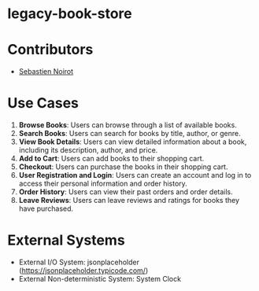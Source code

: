# legacy-book-store

# Contributors
* [Sebastien Noirot](https://github.com/seb-noirot) 

# Use Cases
1. **Browse Books**: Users can browse through a list of available books.
2. **Search Books**: Users can search for books by title, author, or genre.
3. **View Book Details**: Users can view detailed information about a book, including its description, author, and price.
4. **Add to Cart**: Users can add books to their shopping cart.
5. **Checkout**: Users can purchase the books in their shopping cart.
6. **User Registration and Login**: Users can create an account and log in to access their personal information and order history.
7. **Order History**: Users can view their past orders and order details.
8. **Leave Reviews**: Users can leave reviews and ratings for books they have purchased.

# External Systems
* External I/O System: jsonplaceholder (https://jsonplaceholder.typicode.com/)
* External Non-deterministic System: System Clock

